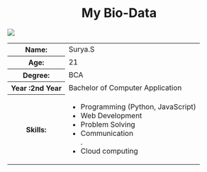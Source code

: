 <html>
<head>
<body>
  <center><h1>My Bio-Data</h1></center><img src="passportphoto.gif">
  <table>
    <tr>
      <th>Name:</th>
      <td>Surya.S</td>
    </tr>
    <tr>
      <th>Age:</th>
      <td>21</td>
    </tr>
    <tr>
      <th>Degree:</th>
      <td>BCA</td>
    </tr>
    <tr>
      <th>Year :2nd Year</th>
      <td>Bachelor of Computer Application</td>
    </tr>
    <tr>
      <th>Skills:</th>
      <td>
        <ul>
          <li>Programming (Python, JavaScript)</li>
          <li>Web Development</li>
          <li>Problem Solving</li>
          <li>Communication</li>. <li> Cloud computing</li>
        </ul>
      </td>
    </tr>
   </head>
</body>
</html>
